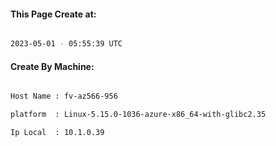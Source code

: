 
   
#### This Page Create at:

```bash

2023-05-01 - 05:55:39 UTC

```

#### Create By Machine:

```bash

Host Name : fv-az566-956

platform  : Linux-5.15.0-1036-azure-x86_64-with-glibc2.35

Ip Local  : 10.1.0.39

```

